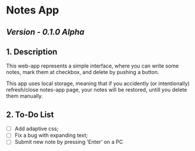 # Notes App

## *Version - 0.1.0 Alpha*

## 1. Description
This web-app represents a simple interface, where you can write some notes, mark them at checkbox, and delete by pushing a button.

This app uses local storage, meaning that if you accidently (or intentionally) refresh/close notes-app page, your notes will be restored, untill you delete them manually.

## 2. To-Do List

- [ ] Add adaptive css;
- [ ] Fix a bug with expanding text;
- [ ] Submit new note by pressing 'Enter' on a PC